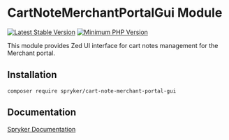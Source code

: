 # CartNoteMerchantPortalGui Module
[![Latest Stable Version](https://poser.pugx.org/spryker/cart-note-merchant-portal-gui/v/stable.svg)](https://packagist.org/packages/spryker/cart-note-merchant-portal-gui)
[![Minimum PHP Version](https://img.shields.io/badge/php-%3E%3D%207.4-8892BF.svg)](https://php.net/)

This module provides Zed UI interface for cart notes management for the Merchant portal.

## Installation

```
composer require spryker/cart-note-merchant-portal-gui
```

## Documentation

[Spryker Documentation](https://documentation.spryker.com)
